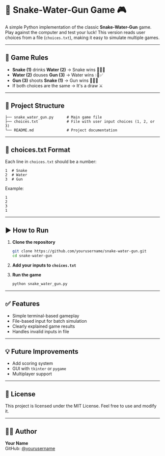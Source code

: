 # 🐍 Snake-Water-Gun Game 🎮

A simple Python implementation of the classic **Snake-Water-Gun** game. Play against the computer and test your luck! This version reads user choices from a file (`choices.txt`), making it easy to simulate multiple games.

---

## 📌 Game Rules

- **Snake (1)** drinks **Water (2)** → Snake wins 🐍💧✅
- **Water (2)** douses **Gun (3)** → Water wins 💧🔫✅
- **Gun (3)** shoots **Snake (1)** → Gun wins 🔫🐍✅
- If both choices are the same → It's a draw ⚔️

---

## 📂 Project Structure

```
├── snake_water_gun.py      # Main game file
├── choices.txt             # File with user input choices (1, 2, or 3)
└── README.md               # Project documentation
```

---

## 📄 choices.txt Format

Each line in `choices.txt` should be a number:
```
1  # Snake
2  # Water
3  # Gun
```

Example:
```
1
2
3
1
```

---

## ▶️ How to Run

1. **Clone the repository**
   ```bash
   git clone https://github.com/yourusername/snake-water-gun.git
   cd snake-water-gun
   ```

2. **Add your inputs to `choices.txt`**

3. **Run the game**
   ```bash
   python snake_water_gun.py
   ```

---

## ✅ Features

- Simple terminal-based gameplay
- File-based input for batch simulation
- Clearly explained game results
- Handles invalid inputs in file

---

## 💡 Future Improvements

- Add scoring system
- GUI with `tkinter` or `pygame`
- Multiplayer support

---

## 📜 License

This project is licensed under the MIT License. Feel free to use and modify it.

---

## 👨‍💻 Author

**Your Name**  
GitHub: [@yourusername](https://github.com/yourusername)